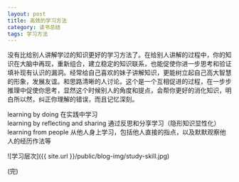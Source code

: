 ```yaml
---
layout: post
title: 高效的学习方法
category: 读书总结
tags: 学习方法
---
```

没有比给别人讲解学过的知识更好的学习方法了。在给别人讲解的过程中，你的知识在大脑中再现，重新组合，建立稳定的知识联系，也能促使你进一步思考和验证填补现有认识的漏洞。经常给自己喜欢的妹子讲解知识，更能树立起自己高大智慧的形象，发展友谊。和思路清晰的人讨论。这个是一个互相促进的过程，在一步步推理中促使你思考，显然这个时候别人的角度和提点，会帮你更好的消化知识，明白所以然，纠正你理解的错误，而且记忆深刻。 
  
learning by doing 在实践中学习   
learning by reflecting and sharing 通过反思和分享学习（隐形知识显性化）   
learning from people 从他人身上学习，包括他人直接的指点，以及默默观察他人的经历作法等  

![学习层次]({{ site.url }}/public/blog-img/study-skill.jpg)

(完)

